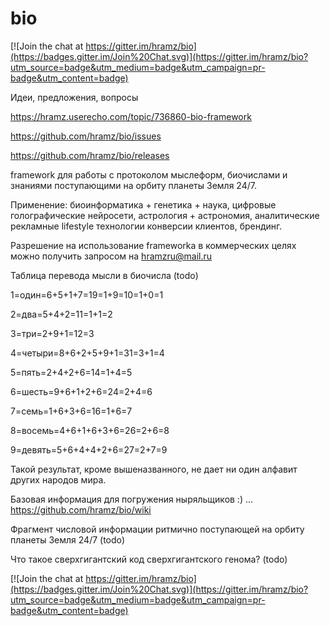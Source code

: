 # bio

[![Join the chat at https://gitter.im/hramz/bio](https://badges.gitter.im/Join%20Chat.svg)](https://gitter.im/hramz/bio?utm_source=badge&utm_medium=badge&utm_campaign=pr-badge&utm_content=badge)

Идеи, предложения, вопросы

https://hramz.userecho.com/topic/736860-bio-framework

https://github.com/hramz/bio/issues

https://github.com/hramz/bio/releases

framework для работы c протоколом мыслеформ, биочислами и знаниями поступающими на орбиту планеты Земля 24/7.

Применение: биоинформатика + генетика + наука, цифровые голографические нейросети, астрология + астрономия, аналитические рекламные lifestyle технологии конверсии клиентов, брендинг.

Разрешение на использование frameworkа в коммерческих целях можно получить запросом на hramzru@mail.ru

Таблица перевода мысли в биочисла (todo)

1=один=6+5+1+7=19=1+9=10=1+0=1

2=два=5+4+2=11=1+1=2

3=три=2+9+1=12=3

4=четыри=8+6+2+5+9+1=31=3+1=4

5=пять=2+4+2+6=14=1+4=5

6=шесть=9+6+1+2+6=24=2+4=6

7=семь=1+6+3+6=16=1+6=7

8=восемь=4+6+1+6+3+6=26=2+6=8

9=девять=5+6+4+4+2+6=27=2+7=9

Такой результат, кроме вышеназванного, не дает ни один алфавит
других народов мира.

Базовая информация для погружения ныряльщиков :) ... https://github.com/hramz/bio/wiki

Фрагмент числовой информации ритмично поступающей на орбиту планеты Земля 24/7 (todo)

Что такое сверхгигантский код сверхгигантского генома? (todo)

[![Join the chat at https://gitter.im/hramz/bio](https://badges.gitter.im/Join%20Chat.svg)](https://gitter.im/hramz/bio?utm_source=badge&utm_medium=badge&utm_campaign=pr-badge&utm_content=badge)




